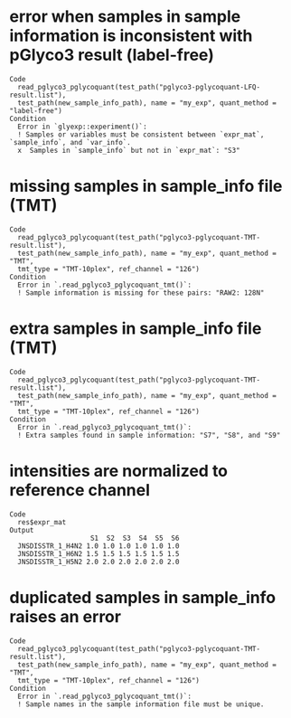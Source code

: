 # error when samples in sample information is inconsistent with pGlyco3 result (label-free)

    Code
      read_pglyco3_pglycoquant(test_path("pglyco3-pglycoquant-LFQ-result.list"),
      test_path(new_sample_info_path), name = "my_exp", quant_method = "label-free")
    Condition
      Error in `glyexp::experiment()`:
      ! Samples or variables must be consistent between `expr_mat`, `sample_info`, and `var_info`.
      x  Samples in `sample_info` but not in `expr_mat`: "S3"

# missing samples in sample_info file (TMT)

    Code
      read_pglyco3_pglycoquant(test_path("pglyco3-pglycoquant-TMT-result.list"),
      test_path(new_sample_info_path), name = "my_exp", quant_method = "TMT",
      tmt_type = "TMT-10plex", ref_channel = "126")
    Condition
      Error in `.read_pglyco3_pglycoquant_tmt()`:
      ! Sample information is missing for these pairs: "RAW2: 128N"

# extra samples in sample_info file (TMT)

    Code
      read_pglyco3_pglycoquant(test_path("pglyco3-pglycoquant-TMT-result.list"),
      test_path(new_sample_info_path), name = "my_exp", quant_method = "TMT",
      tmt_type = "TMT-10plex", ref_channel = "126")
    Condition
      Error in `.read_pglyco3_pglycoquant_tmt()`:
      ! Extra samples found in sample information: "S7", "S8", and "S9"

# intensities are normalized to reference channel

    Code
      res$expr_mat
    Output
                        S1  S2  S3  S4  S5  S6
      JNSDISSTR_1_H4N2 1.0 1.0 1.0 1.0 1.0 1.0
      JNSDISSTR_1_H6N2 1.5 1.5 1.5 1.5 1.5 1.5
      JNSDISSTR_1_H5N2 2.0 2.0 2.0 2.0 2.0 2.0

# duplicated samples in sample_info raises an error

    Code
      read_pglyco3_pglycoquant(test_path("pglyco3-pglycoquant-TMT-result.list"),
      test_path(new_sample_info_path), name = "my_exp", quant_method = "TMT",
      tmt_type = "TMT-10plex", ref_channel = "126")
    Condition
      Error in `.read_pglyco3_pglycoquant_tmt()`:
      ! Sample names in the sample information file must be unique.

